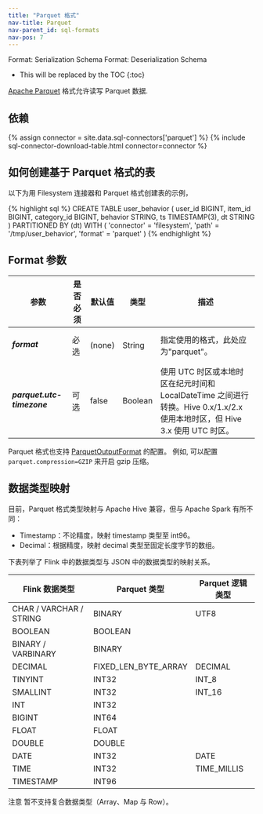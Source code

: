 ```yaml
---
title: "Parquet 格式"
nav-title: Parquet
nav-parent_id: sql-formats
nav-pos: 7
---
```

<!--
Licensed to the Apache Software Foundation (ASF) under one
or more contributor license agreements.  See the NOTICE file
distributed with this work for additional information
regarding copyright ownership.  The ASF licenses this file
to you under the Apache License, Version 2.0 (the
"License"); you may not use this file except in compliance
with the License.  You may obtain a copy of the License at

  http://www.apache.org/licenses/LICENSE-2.0

Unless required by applicable law or agreed to in writing,
software distributed under the License is distributed on an
"AS IS" BASIS, WITHOUT WARRANTIES OR CONDITIONS OF ANY
KIND, either express or implied.  See the License for the
specific language governing permissions and limitations
under the License.
-->

<span class="label label-info">Format: Serialization Schema</span>
<span class="label label-info">Format: Deserialization Schema</span>

* This will be replaced by the TOC
{:toc}

[Apache Parquet](https://parquet.apache.org/) 格式允许读写 Parquet 数据.

依赖
------------

{% assign connector = site.data.sql-connectors['parquet'] %}
{% include sql-connector-download-table.html
    connector=connector
%}

如何创建基于 Parquet 格式的表
----------------

以下为用 Filesystem 连接器和 Parquet 格式创建表的示例，

<div class="codetabs" markdown="1">
<div data-lang="SQL" markdown="1">
{% highlight sql %}
CREATE TABLE user_behavior (
  user_id BIGINT,
  item_id BIGINT,
  category_id BIGINT,
  behavior STRING,
  ts TIMESTAMP(3),
  dt STRING
) PARTITIONED BY (dt) WITH (
 'connector' = 'filesystem',
 'path' = '/tmp/user_behavior',
 'format' = 'parquet'
)
{% endhighlight %}
</div>
</div>

Format 参数
----------------

<table class="table table-bordered">
    <thead>
      <tr>
        <th class="text-left" style="width: 25%">参数</th>
        <th class="text-center" style="width: 8%">是否必须</th>
        <th class="text-center" style="width: 7%">默认值</th>
        <th class="text-center" style="width: 10%">类型</th>
        <th class="text-center" style="width: 50%">描述</th>
      </tr>
    </thead>
    <tbody>
    <tr>
      <td><h5>format</h5></td>
      <td>必选</td>
      <td style="word-wrap: break-word;">(none)</td>
      <td>String</td>
      <td>指定使用的格式，此处应为"parquet"。</td>
    </tr>
    <tr>
      <td><h5>parquet.utc-timezone</h5></td>
      <td>可选</td>
      <td style="word-wrap: break-word;">false</td>
      <td>Boolean</td>
      <td>使用 UTC 时区或本地时区在纪元时间和 LocalDateTime 之间进行转换。Hive 0.x/1.x/2.x 使用本地时区，但 Hive 3.x 使用 UTC 时区。</td>
    </tr>
    </tbody>
</table>

Parquet 格式也支持 [ParquetOutputFormat](https://www.javadoc.io/doc/org.apache.parquet/parquet-hadoop/1.10.0/org/apache/parquet/hadoop/ParquetOutputFormat.html) 的配置。
例如, 可以配置 `parquet.compression=GZIP` 来开启 gzip 压缩。

数据类型映射
----------------

目前，Parquet 格式类型映射与 Apache Hive 兼容，但与 Apache Spark 有所不同：

- Timestamp：不论精度，映射 timestamp 类型至 int96。
- Decimal：根据精度，映射 decimal 类型至固定长度字节的数组。

下表列举了 Flink 中的数据类型与 JSON 中的数据类型的映射关系。

<table class="table table-bordered">
    <thead>
      <tr>
        <th class="text-left">Flink 数据类型</th>
        <th class="text-center">Parquet 类型</th>
        <th class="text-center">Parquet 逻辑类型</th>
      </tr>
    </thead>
    <tbody>
    <tr>
      <td>CHAR / VARCHAR / STRING</td>
      <td>BINARY</td>
      <td>UTF8</td>
    </tr>
    <tr>
      <td>BOOLEAN</td>
      <td>BOOLEAN</td>
      <td></td>
    </tr>
    <tr>
      <td>BINARY / VARBINARY</td>
      <td>BINARY</td>
      <td></td>
    </tr>
    <tr>
      <td>DECIMAL</td>
      <td>FIXED_LEN_BYTE_ARRAY</td>
      <td>DECIMAL</td>
    </tr>
    <tr>
      <td>TINYINT</td>
      <td>INT32</td>
      <td>INT_8</td>
    </tr>
    <tr>
      <td>SMALLINT</td>
      <td>INT32</td>
      <td>INT_16</td>
    </tr>
    <tr>
      <td>INT</td>
      <td>INT32</td>
      <td></td>
    </tr>
    <tr>
      <td>BIGINT</td>
      <td>INT64</td>
      <td></td>
    </tr>
    <tr>
      <td>FLOAT</td>
      <td>FLOAT</td>
      <td></td>
    </tr>
    <tr>
      <td>DOUBLE</td>
      <td>DOUBLE</td>
      <td></td>
    </tr>
    <tr>
      <td>DATE</td>
      <td>INT32</td>
      <td>DATE</td>
    </tr>
    <tr>
      <td>TIME</td>
      <td>INT32</td>
      <td>TIME_MILLIS</td>
    </tr>
    <tr>
      <td>TIMESTAMP</td>
      <td>INT96</td>
      <td></td>
    </tr>
    </tbody>
</table>

<span class="label label-danger">注意</span> 暂不支持复合数据类型（Array、Map 与 Row）。
